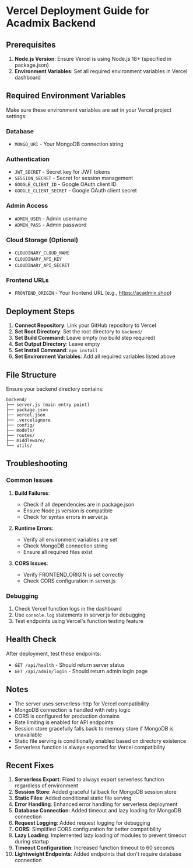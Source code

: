 # Vercel Deployment Guide for Acadmix Backend

## Prerequisites

1. **Node.js Version**: Ensure Vercel is using Node.js 18+ (specified in package.json)
2. **Environment Variables**: Set all required environment variables in Vercel dashboard

## Required Environment Variables

Make sure these environment variables are set in your Vercel project settings:

### Database
- `MONGO_URI` - Your MongoDB connection string

### Authentication
- `JWT_SECRET` - Secret key for JWT tokens
- `SESSION_SECRET` - Secret for session management
- `GOOGLE_CLIENT_ID` - Google OAuth client ID
- `GOOGLE_CLIENT_SECRET` - Google OAuth client secret

### Admin Access
- `ADMIN_USER` - Admin username
- `ADMIN_PASS` - Admin password

### Cloud Storage (Optional)
- `CLOUDINARY_CLOUD_NAME`
- `CLOUDINARY_API_KEY`
- `CLOUDINARY_API_SECRET`

### Frontend URLs
- `FRONTEND_ORIGIN` - Your frontend URL (e.g., https://acadmix.shop)

## Deployment Steps

1. **Connect Repository**: Link your GitHub repository to Vercel
2. **Set Root Directory**: Set the root directory to `backend/`
3. **Set Build Command**: Leave empty (no build step required)
4. **Set Output Directory**: Leave empty
5. **Set Install Command**: `npm install`
6. **Set Environment Variables**: Add all required variables listed above

## File Structure

Ensure your backend directory contains:
```
backend/
├── server.js (main entry point)
├── package.json
├── vercel.json
├── .vercelignore
├── config/
├── models/
├── routes/
├── middleware/
└── utils/
```

## Troubleshooting

### Common Issues

1. **Build Failures**:
   - Check if all dependencies are in package.json
   - Ensure Node.js version is compatible
   - Check for syntax errors in server.js

2. **Runtime Errors**:
   - Verify all environment variables are set
   - Check MongoDB connection string
   - Ensure all required files exist

3. **CORS Issues**:
   - Verify FRONTEND_ORIGIN is set correctly
   - Check CORS configuration in server.js

### Debugging

1. Check Vercel function logs in the dashboard
2. Use `console.log` statements in server.js for debugging
3. Test endpoints using Vercel's function testing feature

## Health Check

After deployment, test these endpoints:
- `GET /api/health` - Should return server status
- `GET /api/admin/login` - Should return admin login page

## Notes

- The server uses serverless-http for Vercel compatibility
- MongoDB connection is handled with retry logic
- CORS is configured for production domains
- Rate limiting is enabled for API endpoints
- Session store gracefully falls back to memory store if MongoDB is unavailable
- Static file serving is conditionally enabled based on directory existence
- Serverless function is always exported for Vercel compatibility

## Recent Fixes

1. **Serverless Export**: Fixed to always export serverless function regardless of environment
2. **Session Store**: Added graceful fallback for MongoDB session store
3. **Static Files**: Added conditional static file serving
4. **Error Handling**: Enhanced error handling for serverless deployment
5. **Database Connection**: Added timeout and lazy loading for MongoDB connection
6. **Request Logging**: Added request logging for debugging
7. **CORS**: Simplified CORS configuration for better compatibility
8. **Lazy Loading**: Implemented lazy loading of modules to prevent timeout during startup
9. **Timeout Configuration**: Increased function timeout to 60 seconds
10. **Lightweight Endpoints**: Added endpoints that don't require database connection
